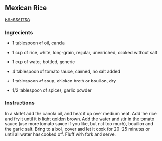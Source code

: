 ## Mexican Rice

[b8e5561758](http://tastykitchen.com/recipes/sidedishes/mexican-rice-3/)

### Ingredients

 - 1 tablespoon of oil, canola

 - 1 cup of rice, white, long-grain, regular, unenriched, cooked without salt

 - 1 cup of water, bottled, generic

 - 4 tablespoon of tomato sauce, canned, no salt added

 - 1 tablespoon of soup, chicken broth or bouillon, dry

 - 1/2 tablespoon of spices, garlic powder

### Instructions

In a skillet add the canola oil, and heat it up over medium heat. Add the rice and fry it until it is light golden brown. Add the water and stir in the tomato sauce (use more tomato sauce if you like, but not too much), bouillon and the garlic salt. Bring to a boil, cover and let it cook for 20 -25 minutes or until all water has cooked off. Fluff with fork and serve.